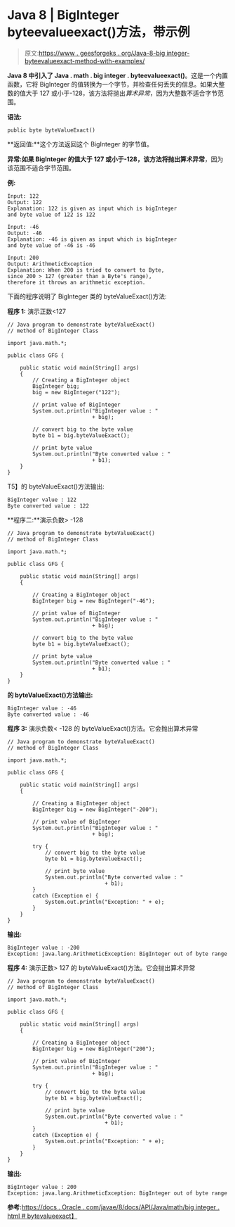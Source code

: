 # Java 8 | BigInteger byteevalueexact()方法，带示例

> 原文:[https://www . geesforgeks . org/Java-8-big integer-byteevalueexact-method-with-examples/](https://www.geeksforgeeks.org/java-8-biginteger-bytevalueexact-method-with-examples/)

**Java 8 中引入了 Java . math . big integer . byteevalueexact()**。这是一个内置函数，它将 BigInteger 的值转换为一个字节，并检查任何丢失的信息。如果大整数的值大于 127 或小于-128，该方法将抛出*算术异常*，因为大整数不适合字节范围。

**语法:**

```
public byte byteValueExact()
```

**返回值:**这个方法返回这个 BigInteger 的字节值。

**异常:**如果 BigInteger 的值大于 127 或小于-128，该方法将抛出**算术异常**，因为该范围不适合字节范围。

**例:**

```
Input: 122
Output: 122
Explanation: 122 is given as input which is bigInteger
and byte value of 122 is 122

Input: -46
Output: -46
Explanation: -46 is given as input which is bigInteger 
and byte value of -46 is -46

Input: 200
Output: ArithmeticException
Explanation: When 200 is tried to convert to Byte,
since 200 > 127 (greater than a Byte's range), 
therefore it throws an arithmetic exception.

```

下面的程序说明了 BigInteger 类的 byteValueExact()方法:

**程序 1:** 演示正数<127

```
// Java program to demonstrate byteValueExact()
// method of BigInteger Class

import java.math.*;

public class GFG {

    public static void main(String[] args)
    {
        // Creating a BigInteger object
        BigInteger big;
        big = new BigInteger("122");

        // print value of BigInteger
        System.out.println("BigInteger value : "
                           + big);

        // convert big to the byte value
        byte b1 = big.byteValueExact();

        // print byte value
        System.out.println("Byte converted value : "
                           + b1);
    }
}
```

T5】的 byteValueExact()方法输出:

```
BigInteger value : 122
Byte converted value : 122

```

**程序二:**演示负数> -128

```
// Java program to demonstrate byteValueExact()
// method of BigInteger Class

import java.math.*;

public class GFG {

    public static void main(String[] args)
    {

        // Creating a BigInteger object
        BigInteger big = new BigInteger("-46");

        // print value of BigInteger
        System.out.println("BigInteger value : "
                           + big);

        // convert big to the byte value
        byte b1 = big.byteValueExact();

        // print byte value
        System.out.println("Byte converted value : "
                           + b1);
    }
}
```

**的 byteValueExact()方法输出:**

```
BigInteger value : -46
Byte converted value : -46

```

**程序 3:** 演示负数< -128 的 byteValueExact()方法。它会抛出算术异常

```
// Java program to demonstrate byteValueExact()
// method of BigInteger Class

import java.math.*;

public class GFG {

    public static void main(String[] args)
    {

        // Creating a BigInteger object
        BigInteger big = new BigInteger("-200");

        // print value of BigInteger
        System.out.println("BigInteger value : "
                           + big);

        try {
            // convert big to the byte value
            byte b1 = big.byteValueExact();

            // print byte value
            System.out.println("Byte converted value : "
                               + b1);
        }
        catch (Exception e) {
            System.out.println("Exception: " + e);
        }
    }
}
```

**输出:**

```
BigInteger value : -200
Exception: java.lang.ArithmeticException: BigInteger out of byte range

```

**程序 4:** 演示正数> 127 的 byteValueExact()方法。它会抛出算术异常

```
// Java program to demonstrate byteValueExact()
// method of BigInteger Class

import java.math.*;

public class GFG {

    public static void main(String[] args)
    {

        // Creating a BigInteger object
        BigInteger big = new BigInteger("200");

        // print value of BigInteger
        System.out.println("BigInteger value : "
                           + big);

        try {
            // convert big to the byte value
            byte b1 = big.byteValueExact();

            // print byte value
            System.out.println("Byte converted value : "
                               + b1);
        }
        catch (Exception e) {
            System.out.println("Exception: " + e);
        }
    }
}
```

**输出:**

```
BigInteger value : 200
Exception: java.lang.ArithmeticException: BigInteger out of byte range

```

**参考:**[https://docs . Oracle . com/javae/8/docs/API/Java/math/big integer . html # bytevalueexact】](https://docs.oracle.com/javase/8/docs/api/java/math/BigInteger.html#byteValueExact--)